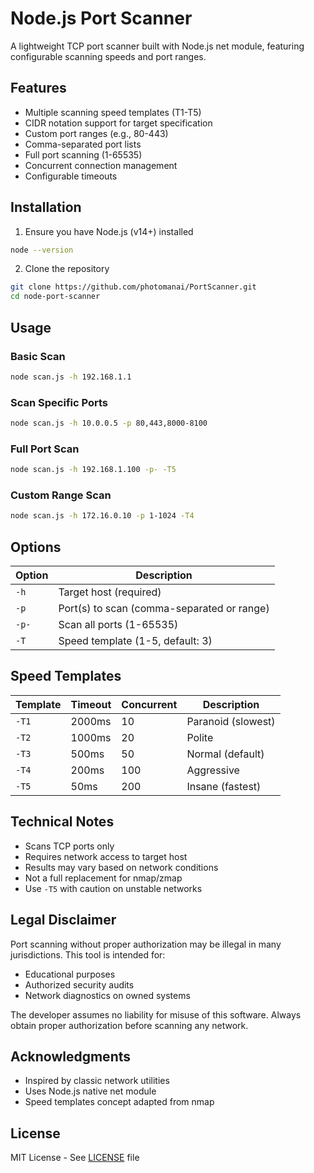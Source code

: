 # Node.js Port Scanner

A lightweight TCP port scanner built with Node.js net module, featuring configurable scanning speeds and port ranges.

## Features

- Multiple scanning speed templates (T1-T5)
- CIDR notation support for target specification
- Custom port ranges (e.g., 80-443)
- Comma-separated port lists
- Full port scanning (1-65535)
- Concurrent connection management
- Configurable timeouts

## Installation

1. Ensure you have Node.js (v14+) installed

```bash
node --version
```

2. Clone the repository

```bash
git clone https://github.com/photomanai/PortScanner.git
cd node-port-scanner
```

## Usage

### Basic Scan

```bash
node scan.js -h 192.168.1.1
```

### Scan Specific Ports

```bash
node scan.js -h 10.0.0.5 -p 80,443,8000-8100
```

### Full Port Scan

```bash
node scan.js -h 192.168.1.100 -p- -T5
```

### Custom Range Scan

```bash
node scan.js -h 172.16.0.10 -p 1-1024 -T4
```

## Options

| Option | Description                                  |
|--------|----------------------------------------------|
| `-h`   | Target host (required)                       |
| `-p`   | Port(s) to scan (comma-separated or range)   |
| `-p-`  | Scan all ports (1-65535)                     |
| `-T`   | Speed template (1-5, default: 3)             |

## Speed Templates

| Template | Timeout | Concurrent | Description               |
|----------|---------|------------|---------------------------|
| `-T1`    | 2000ms  | 10         | Paranoid (slowest)        |
| `-T2`    | 1000ms  | 20         | Polite                    |
| `-T3`    | 500ms   | 50         | Normal (default)          |
| `-T4`    | 200ms   | 100        | Aggressive                |
| `-T5`    | 50ms    | 200        | Insane (fastest)          |

## Technical Notes

- Scans TCP ports only
- Requires network access to target host
- Results may vary based on network conditions
- Not a full replacement for nmap/zmap
- Use `-T5` with caution on unstable networks

## Legal Disclaimer

Port scanning without proper authorization may be illegal in many jurisdictions. This tool is intended for:

- Educational purposes
- Authorized security audits
- Network diagnostics on owned systems

The developer assumes no liability for misuse of this software. Always obtain proper authorization before scanning any network.

## Acknowledgments

- Inspired by classic network utilities
- Uses Node.js native net module
- Speed templates concept adapted from nmap

## License

MIT License - See [LICENSE](LICENSE) file
